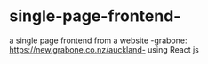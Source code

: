 # single-page-frontend-
a single page frontend from a website -grabone: https://new.grabone.co.nz/auckland- using React js 
